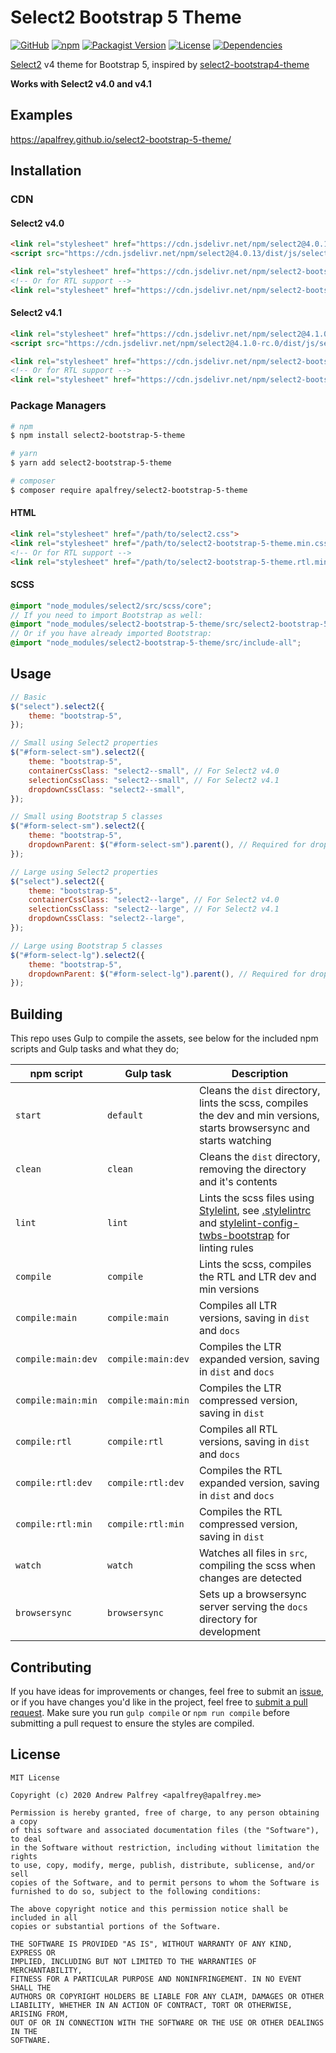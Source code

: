# Select2 Bootstrap 5 Theme

[![GitHub](https://img.shields.io/github/v/release/apalfrey/select2-bootstrap-5-theme?style=flat-square)](https://github.com/apalfrey/select2-bootstrap-5-theme)
[![npm](https://img.shields.io/npm/v/select2-bootstrap-5-theme?style=flat-square)](https://www.npmjs.com/package/select2-bootstrap-5-theme)
[![Packagist Version](https://img.shields.io/packagist/v/apalfrey/select2-bootstrap-5-theme?style=flat-square)](https://packagist.org/packages/apalfrey/select2-bootstrap-5-theme)
[![License](https://img.shields.io/github/license/apalfrey/select2-bootstrap-5-theme?style=flat-square)](LICENSE)
[![Dependencies](https://img.shields.io/david/apalfrey/select2-bootstrap-5-theme?style=flat-square)](https://david-dm.org/apalfrey/select2-bootstrap-5-theme)

[Select2](https://github.com/select2/select2) v4 theme for Bootstrap 5, inspired by [select2-bootstrap4-theme](https://github.com/ttskch/select2-bootstrap4-theme)

**Works with Select2 v4.0 and v4.1**

## Examples
https://apalfrey.github.io/select2-bootstrap-5-theme/

## Installation

### CDN

#### Select2 v4.0
```html
<link rel="stylesheet" href="https://cdn.jsdelivr.net/npm/select2@4.0.13/dist/css/select2.min.css" />
<script src="https://cdn.jsdelivr.net/npm/select2@4.0.13/dist/js/select2.full.min.js"></script>

<link rel="stylesheet" href="https://cdn.jsdelivr.net/npm/select2-bootstrap-5-theme@1.1.1/dist/select2-bootstrap-5-theme.min.css" />
<!-- Or for RTL support -->
<link rel="stylesheet" href="https://cdn.jsdelivr.net/npm/select2-bootstrap-5-theme@1.1.1/dist/select2-bootstrap-5-theme.rtl.min.css" />
```

#### Select2 v4.1
```html
<link rel="stylesheet" href="https://cdn.jsdelivr.net/npm/select2@4.1.0-rc.0/dist/css/select2.min.css" />
<script src="https://cdn.jsdelivr.net/npm/select2@4.1.0-rc.0/dist/js/select2.min.js"></script>

<link rel="stylesheet" href="https://cdn.jsdelivr.net/npm/select2-bootstrap-5-theme@1.1.1/dist/select2-bootstrap-5-theme.min.css" />
<!-- Or for RTL support -->
<link rel="stylesheet" href="https://cdn.jsdelivr.net/npm/select2-bootstrap-5-theme@1.1.1/dist/select2-bootstrap-5-theme.rtl.min.css" />
```

### Package Managers

```bash
# npm
$ npm install select2-bootstrap-5-theme

# yarn
$ yarn add select2-bootstrap-5-theme

# composer
$ composer require apalfrey/select2-bootstrap-5-theme
```

#### HTML
```html
<link rel="stylesheet" href="/path/to/select2.css">
<link rel="stylesheet" href="/path/to/select2-bootstrap-5-theme.min.css">
<!-- Or for RTL support -->
<link rel="stylesheet" href="/path/to/select2-bootstrap-5-theme.rtl.min.css">
```

#### SCSS
```scss
@import "node_modules/select2/src/scss/core";
// If you need to import Bootstrap as well:
@import "node_modules/select2-bootstrap-5-theme/src/select2-bootstrap-5-theme";
// Or if you have already imported Bootstrap:
@import "node_modules/select2-bootstrap-5-theme/src/include-all";
```

## Usage

```js
// Basic
$("select").select2({
    theme: "bootstrap-5",
});

// Small using Select2 properties
$("#form-select-sm").select2({
    theme: "bootstrap-5",
    containerCssClass: "select2--small", // For Select2 v4.0
    selectionCssClass: "select2--small", // For Select2 v4.1
    dropdownCssClass: "select2--small",
});

// Small using Bootstrap 5 classes
$("#form-select-sm").select2({
    theme: "bootstrap-5",
    dropdownParent: $("#form-select-sm").parent(), // Required for dropdown styling
});

// Large using Select2 properties
$("select").select2({
    theme: "bootstrap-5",
    containerCssClass: "select2--large", // For Select2 v4.0
    selectionCssClass: "select2--large", // For Select2 v4.1
    dropdownCssClass: "select2--large",
});

// Large using Bootstrap 5 classes
$("#form-select-lg").select2({
    theme: "bootstrap-5",
    dropdownParent: $("#form-select-lg").parent(), // Required for dropdown styling
});
```

## Building
This repo uses Gulp to compile the assets, see below for the included npm scripts and Gulp tasks and what they do;

| npm script         | Gulp task          | Description                                                                                                            |
| ------------------ | ------------------ | ---------------------------------------------------------------------------------------------------------------------- |
| `start`            | `default`          | Cleans the `dist` directory, lints the scss, compiles the dev and min versions, starts browsersync and starts watching |
| `clean`            | `clean`            | Cleans the `dist` directory, removing the directory and it's contents                                                  |
| `lint`             | `lint`             | Lints the scss files using [Stylelint](https://stylelint.io/), see [.stylelintrc](.stylelintrc) and [stylelint-config-twbs-bootstrap](https://github.com/twbs/stylelint-config-twbs-bootstrap) for linting rules                                                                                                 |
| `compile`          | `compile`          | Lints the scss, compiles the RTL and LTR dev and min versions                                                          |
| `compile:main`     | `compile:main`     | Compiles all LTR versions, saving in `dist` and `docs`                                                                 |
| `compile:main:dev` | `compile:main:dev` | Compiles the LTR expanded version, saving in `dist` and `docs`                                                         |
| `compile:main:min` | `compile:main:min` | Compiles the LTR compressed version, saving in `dist`                                                                  |
| `compile:rtl`      | `compile:rtl`      | Compiles all RTL versions, saving in `dist` and `docs`                                                                 |
| `compile:rtl:dev`  | `compile:rtl:dev`  | Compiles the RTL expanded version, saving in `dist` and `docs`                                                         |
| `compile:rtl:min`  | `compile:rtl:min`  | Compiles the RTL compressed version, saving in `dist`                                                                  |
| `watch`            | `watch`            | Watches all files in `src`, compiling the scss when changes are detected                                               |
| `browsersync`      | `browsersync`      | Sets up a browsersync server serving the `docs` directory for development                                              |

## Contributing
If you have ideas for improvements or changes, feel free to submit an [issue](https://github.com/apalfrey/select2-bootstrap-5-theme/issues/new), or if you have changes you'd like in the project, feel free to [submit a pull request](https://github.com/apalfrey/select2-bootstrap-5-theme/compare). Make sure you run `gulp compile` or `npm run compile` before submitting a pull request to ensure the styles are compiled.

## License

```
MIT License

Copyright (c) 2020 Andrew Palfrey <apalfrey@apalfrey.me>

Permission is hereby granted, free of charge, to any person obtaining a copy
of this software and associated documentation files (the "Software"), to deal
in the Software without restriction, including without limitation the rights
to use, copy, modify, merge, publish, distribute, sublicense, and/or sell
copies of the Software, and to permit persons to whom the Software is
furnished to do so, subject to the following conditions:

The above copyright notice and this permission notice shall be included in all
copies or substantial portions of the Software.

THE SOFTWARE IS PROVIDED "AS IS", WITHOUT WARRANTY OF ANY KIND, EXPRESS OR
IMPLIED, INCLUDING BUT NOT LIMITED TO THE WARRANTIES OF MERCHANTABILITY,
FITNESS FOR A PARTICULAR PURPOSE AND NONINFRINGEMENT. IN NO EVENT SHALL THE
AUTHORS OR COPYRIGHT HOLDERS BE LIABLE FOR ANY CLAIM, DAMAGES OR OTHER
LIABILITY, WHETHER IN AN ACTION OF CONTRACT, TORT OR OTHERWISE, ARISING FROM,
OUT OF OR IN CONNECTION WITH THE SOFTWARE OR THE USE OR OTHER DEALINGS IN THE
SOFTWARE.
```
